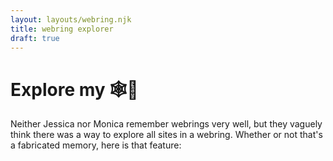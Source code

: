 ```yaml
---
layout: layouts/webring.njk
title: webring explorer
draft: true
---
```


# Explore my 🕸💍

Neither Jessica nor Monica remember webrings very well, but they vaguely 
think there was a way to explore all sites in a webring. Whether or
not that's a fabricated memory, here is that feature: 